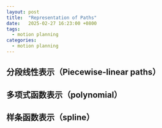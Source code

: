 ```yaml
---
layout: post
title:  "Representation of Paths"
date:   2025-02-27 16:23:00 +0800
tags: 
  - motion planning
categories:
  - motion planning
---
```



## 分段线性表示（Piecewise-linear paths）

## 多项式函数表示（polynomial）

## 样条函数表示（spline）



